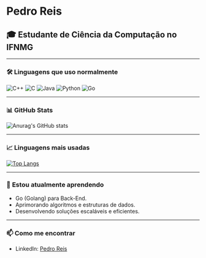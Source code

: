 # Pedro Reis

## 🎓 Estudante de Ciência da Computação no IFNMG

---

### 🛠️ **Linguagens que uso normalmente**

<div style="display: inline_block">
  <img align="center" alt="C++" src="https://img.shields.io/badge/C%2B%2B-00599C?style=for-the-badge&logo=c%2B%2B&logoColor=white">
  <img align="center" alt="C" src="https://img.shields.io/badge/C-00599C?style=for-the-badge&logo=c&logoColor=white">
  <img align="center" alt="Java" src="https://img.shields.io/badge/Java-ED8B00?style=for-the-badge&logo=openjdk&logoColor=white">
  <img align="center" alt="Python" src="https://img.shields.io/badge/Python-14354C?style=for-the-badge&logo=python&logoColor=white">
  <img align="center" alt="Go" src="https://img.shields.io/badge/Go-00ADD8?style=for-the-badge&logo=go&logoColor=white">
</div>

---

### 📊 **GitHub Stats**

![Anurag's GitHub stats](https://github-readme-stats.vercel.app/api?username=PedroHenriqueBRO&show_icons=true&theme=cobalt)

---

### 📈 **Linguagens mais usadas**

[![Top Langs](https://github-readme-stats.vercel.app/api/top-langs/?username=PedroHenriqueBRO&layout=compact)](https://github.com/PedroHenriqueBRO)

---

### 🌱 **Estou atualmente aprendendo**
- Go (Golang) para Back-End.
- Aprimorando algoritmos e estruturas de dados.
- Desenvolvendo soluções escaláveis e eficientes.

---

### 📫 **Como me encontrar**
- LinkedIn: [Pedro Reis](https://www.linkedin.com/in/pedro-reis)
